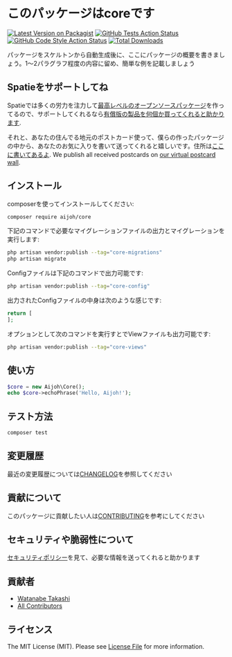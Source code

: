 # このパッケージはcoreです

[![Latest Version on Packagist](https://img.shields.io/packagist/v/aijoh/core.svg?style=flat-square)](https://packagist.org/packages/aijoh/core)
[![GitHub Tests Action Status](https://img.shields.io/github/actions/workflow/status/aijoh/core/run-tests.yml?branch=main&label=tests&style=flat-square)](https://github.com/aijoh/core/actions?query=workflow%3Arun-tests+branch%3Amain)
 [![GitHub Code Style Action Status](https://img.shields.io/github/actions/workflow/status/aijoh/core/fix-php-code-style-issues.yml?branch=main&label=code%20style&style=flat-square)](https://github.com/aijoh/core/actions?query=workflow%3A"Fix+PHP+code+style+issues"+branch%3Amain)
[![Total Downloads](https://img.shields.io/packagist/dt/aijoh/core.svg?style=flat-square)](https://packagist.org/packages/aijoh/core)

パッケージをスケルトンから自動生成後に、ここにパッケージの概要を書きましょう。1〜2パラグラフ程度の内容に留め、簡単な例を記載しましょう

## Spatieをサポートしてね

Spatieでは多くの労力を注力して[最高レベルのオープンソースパッケージ](https://spatie.be/open-source)を作ってるので、サポートしてくれるなら[有償版の製品を何個か買ってくれると助かります](https://spatie.be/open-source/support-us).

それと、あなたの住んでる地元のポストカード使って、僕らの作ったパッケージの中から、あなたのお気に入りを書いて送ってくれると嬉しいです。住所は[ここに書いてあるよ](https://spatie.be/about-us). We publish all received postcards on [our virtual postcard wall](https://spatie.be/open-source/postcards).

## インストール

composerを使ってインストールしてください:

```bash
composer require aijoh/core
```

下記のコマンドで必要なマイグレーションファイルの出力とマイグレーションを実行します:

```bash
php artisan vendor:publish --tag="core-migrations"
php artisan migrate
```

Configファイルは下記のコマンドで出力可能です:

```bash
php artisan vendor:publish --tag="core-config"
```

出力されたConfigファイルの中身は次のような感じです:

```php
return [
];
```

オプションとして次のコマンドを実行すとでViewファイルも出力可能です:

```bash
php artisan vendor:publish --tag="core-views"
```

## 使い方

```php
$core = new Aijoh\Core();
echo $core->echoPhrase('Hello, Aijoh!');
```

## テスト方法

```bash
composer test
```

## 変更履歴

最近の変更履歴については[CHANGELOG](CHANGELOG.md)を参照してください

## 貢献について

このパッケージに貢献したい人は[CONTRIBUTING](CONTRIBUTING.md)を参考にしてください

## セキュリティや脆弱性について

[セキュリティポリシー](../../security/policy)を見て、必要な情報を送ってくれると助かります

## 貢献者

- [Watanabe Takashi](https://github.com/)
- [All Contributors](../../contributors)

## ライセンス

The MIT License (MIT). Please see [License File](LICENSE.md) for more information.
